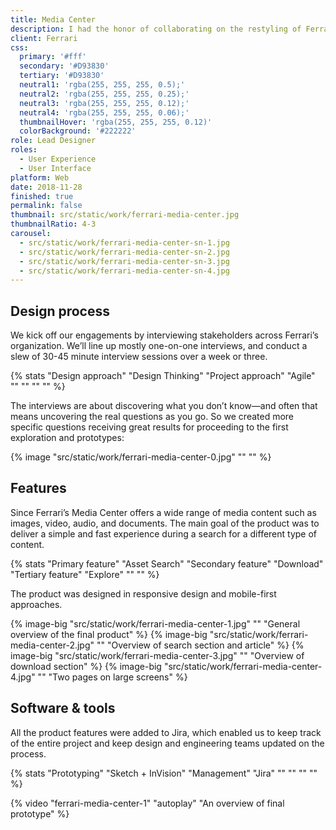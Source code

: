 ```yaml
---
title: Media Center
description: I had the honor of collaborating on the restyling of Ferrari's Media Center website. As a globally distributed platform, it caters to journalists, writers, publishers, and editors, offering exclusive content that embodies Ferrari's brand philosophy of originality, aspiration, and inspiration.
client: Ferrari
css:
  primary: '#fff'
  secondary: '#D93830'
  tertiary: '#D93830'
  neutral1: 'rgba(255, 255, 255, 0.5);'
  neutral2: 'rgba(255, 255, 255, 0.25);'
  neutral3: 'rgba(255, 255, 255, 0.12);'
  neutral4: 'rgba(255, 255, 255, 0.06);'
  thumbnailHover: 'rgba(255, 255, 255, 0.12)'
  colorBackground: '#222222'
role: Lead Designer
roles:
  - User Experience
  - User Interface
platform: Web
date: 2018-11-28
finished: true
permalink: false
thumbnail: src/static/work/ferrari-media-center.jpg
thumbnailRatio: 4-3
carousel:
  - src/static/work/ferrari-media-center-sn-1.jpg
  - src/static/work/ferrari-media-center-sn-2.jpg
  - src/static/work/ferrari-media-center-sn-3.jpg
  - src/static/work/ferrari-media-center-sn-4.jpg
---
```


## Design process

We kick off our engagements by interviewing stakeholders across Ferrari’s organization. We’ll line up mostly one-on-one interviews, and conduct a slew of 30-45 minute interview sessions over a week or three.

{% stats "Design approach" "Design Thinking" "Project approach" "Agile" "" "" "" "" %}

The interviews are about discovering what you don’t know—and often that means uncovering the real questions as you go. So we created more specific questions receiving great results for proceeding to the first exploration and prototypes:

{% image "src/static/work/ferrari-media-center-0.jpg" "" "" %}

## Features

Since Ferrari’s Media Center offers a wide range of media content such as images, video, audio, and documents. The main goal of the product was to deliver a simple and fast experience during a search for a different type of content.

{% stats "Primary feature" "Asset Search" "Secondary feature" "Download" "Tertiary feature" "Explore" "" "" %}

The product was designed in responsive design and mobile-first approaches.

{% image-big "src/static/work/ferrari-media-center-1.jpg" "" "General overview of the final product" %}
{% image-big "src/static/work/ferrari-media-center-2.jpg" "" "Overview of search section and article" %}
{% image-big "src/static/work/ferrari-media-center-3.jpg" "" "Overview of download section" %}
{% image-big "src/static/work/ferrari-media-center-4.jpg" "" "Two pages on large screens" %}

## Software & tools

All the product features were added to Jira, which enabled us to keep track of the entire project and keep design and engineering teams updated on the process.

{% stats "Prototyping" "Sketch + InVision" "Management" "Jira" "" "" "" "" %}

{% video "ferrari-media-center-1" "autoplay" "An overview of final prototype" %}
